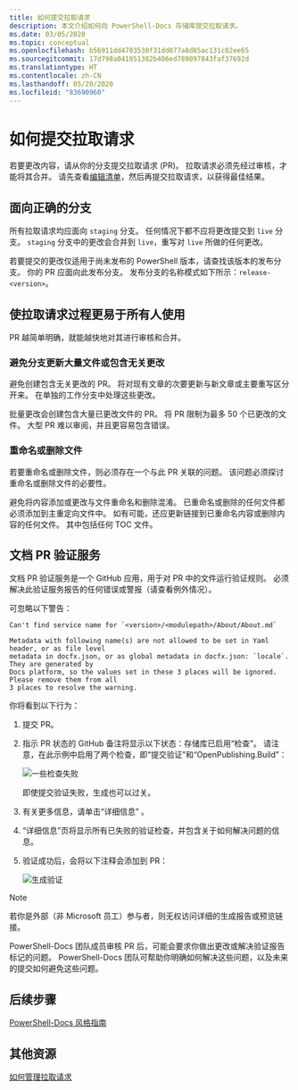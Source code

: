 ```yaml
---
title: 如何提交拉取请求
description: 本文介绍如何向 PowerShell-Docs 存储库提交拉取请求。
ms.date: 03/05/2020
ms.topic: conceptual
ms.openlocfilehash: b56911dd4703530f31dd077a8d85ac131c82ee65
ms.sourcegitcommit: 17d798a041851382b406ed789097843faf37692d
ms.translationtype: HT
ms.contentlocale: zh-CN
ms.lasthandoff: 05/20/2020
ms.locfileid: "83690960"
---
```

# <a name="how-to-submit-pull-requests"></a>如何提交拉取请求

若要更改内容，请从你的分支提交拉取请求 (PR)。 拉取请求必须先经过审核，才能将其合并。 请先查看[编辑清单](editorial-checklist.md)，然后再提交拉取请求，以获得最佳结果。

## <a name="target-the-correct-branch"></a>面向正确的分支

所有拉取请求均应面向 `staging` 分支。 任何情况下都不应将更改提交到 `live` 分支。 `staging` 分支中的更改会合并到 `live`，重写对 `live` 所做的任何更改。

若要提交的更改仅适用于尚未发布的 PowerShell 版本，请查找该版本的发布分支。 你的 PR 应面向此发布分支。 发布分支的名称模式如下所示：`release-<version>`。

## <a name="make-the-pull-request-process-work-better-for-everyone"></a>使拉取请求过程更易于所有人使用

PR 越简单明确，就能越快地对其进行审核和合并。

### <a name="avoid-branches-that-update-large-numbers-of-files-or-contain-unrelated-changes"></a>避免分支更新大量文件或包含无关更改

避免创建包含无关更改的 PR。 将对现有文章的次要更新与新文章或主要重写区分开来。 在单独的工作分支中处理这些更改。

批量更改会创建包含大量已更改文件的 PR。 将 PR 限制为最多 50 个已更改的文件。 大型 PR 难以审阅，并且更容易包含错误。

### <a name="renaming-or-deleting-files"></a>重命名或删除文件

若要重命名或删除文件，则必须存在一个与此 PR 关联的问题。 该问题必须探讨重命名或删除文件的必要性。

避免将内容添加或更改与文件重命名和删除混淆。 已重命名或删除的任何文件都必须添加到主重定向文件中。 如有可能，还应更新链接到已重命名内容或删除内容的任何文件。 其中包括任何 TOC 文件。

## <a name="docs-pr-validation-service"></a>文档 PR 验证服务

文档 PR 验证服务是一个 GitHub 应用，用于对 PR 中的文件运行验证规则。 必须解决此验证服务报告的任何错误或警报（请查看例外情况）。

可忽略以下警告：

```
Can't find service name for `<version>/<modulepath>/About/About.md`
```

```
Metadata with following name(s) are not allowed to be set in Yaml header, or as file level
metadata in docfx.json, or as global metadata in docfx.json: `locale`. They are generated by
Docs platform, so the values set in these 3 places will be ignored. Please remove them from all
3 places to resolve the warning.
```

你将看到以下行为：

1. 提交 PR。
1. 指示 PR 状态的 GitHub 备注将显示以下状态：存储库已启用“检查”。 请注意，在此示例中启用了两个检查，即“提交验证”和“OpenPublishing.Build”：

   ![一些检查失败](media/pull-requests/validation-failed.png)

   即使提交验证失败，生成也可以过关。

1. 有关更多信息，请单击“详细信息”  。
1. “详细信息”页将显示所有已失败的验证检查，并包含关于如何解决问题的信息。
1. 验证成功后，会将以下注释会添加到 PR：

   ![生成验证](media/pull-requests/build-validation.png)

> [!NOTE]
> 若你是外部（非 Microsoft 员工）参与者，则无权访问详细的生成报告或预览链接。

PowerShell-Docs 团队成员审核 PR 后，可能会要求你做出更改或解决验证报告标记的问题。 PowerShell-Docs 团队可帮助你明确如何解决这些问题，以及未来的提交如何避免这些问题。

## <a name="next-steps"></a>后续步骤

[PowerShell-Docs 风格指南](powershell-style-guide.md)

## <a name="additional-resources"></a>其他资源

[如何管理拉取请求](managing-pull-requests.md)
